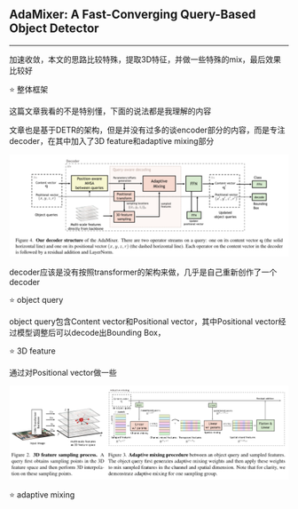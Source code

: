 ## AdaMixer: A Fast-Converging Query-Based Object Detector
***

加速收敛，本文的思路比较特殊，提取3D特征，并做一些特殊的mix，最后效果比较好

⭐ 整体框架

这篇文章我看的不是特别懂，下面的说法都是我理解的内容

文章也是基于DETR的架构，但是并没有过多的谈encoder部分的内容，而是专注decoder，在其中加入了3D feature和adaptive mixing部分

![image](https://github.com/wmhwmh521/reading-paper/blob/main/paper/AdaMixer/2.png)

decoder应该是没有按照transformer的架构来做，几乎是自己重新创作了一个decoder

⭐ object query

object query包含Content vector和Positional vector，其中Positional vector经过模型调整后可以decode出Bounding Box，

⭐ 3D feature

通过对Positional vector做一些

![image](https://github.com/wmhwmh521/reading-paper/blob/main/paper/AdaMixer/1.png)

⭐ adaptive mixing


